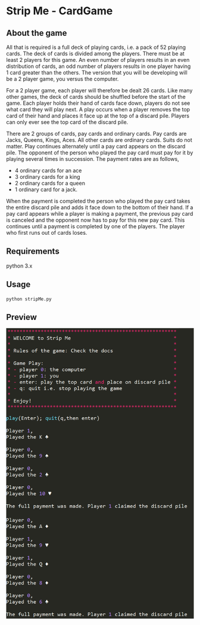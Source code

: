 # Strip Me - CardGame

## About the game

All that is required is a full deck of playing cards, i.e. a pack of 52 playing cards. The deck of cards is divided among the players. There must be at least 2 players for this game. An even number of players results in an even distribution of cards, an odd number of players results in one player having 1 card greater than the others. The version that you will be developing will be a 2 player game, you versus the computer.

For a 2 player game, each player will therefore be dealt 26 cards. Like many other games, the deck of cards should be shuffled before the start of the game. Each player holds their hand of cards face down, players do not see what card they will play next. A play occurs when a player removes the top card of their hand and places it face up at the top of a discard pile. Players can only ever see the top card of the discard pile.

There are 2 groups of cards, pay cards and ordinary cards. Pay cards are Jacks, Queens, Kings, Aces. All other cards are ordinary cards. Suits do not matter. Play continues alternately until a pay card appears on the discard pile. The opponent of the person who played the pay card must pay for it by playing several times in succession. The payment rates are as follows,
* 4 ordinary cards for an ace
* 3 ordinary cards for a king
* 2 ordinary cards for a queen
* 1 ordinary card for a jack. 

When the payment is completed the person who played the pay card takes the entire discard pile and adds it face down to the bottom of their hand. If a pay card appears while a player is making a payment, the previous pay card is canceled and the opponent now has to pay for this new pay card. This continues until a payment is completed by one of the players. The player who first runs out of cards loses. 

## Requirements
python 3.x

## Usage
```
python stripMe.py
```
## Preview
![alt text](img/1.PNG)
